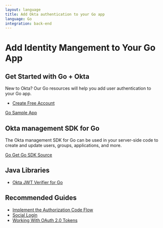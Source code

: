 ```yaml
---
layout: language
title: Add Okta authentication to your Go app
language: Go
integration: back-end
---
```


# <i class='icon-48 docsPage code-go'></i> Add Identity Mangement to Your Go App

## Get Started with Go + Okta

New to Okta? Our Go resources will help you add user authentication to your Go app.

<ul class='language-ctas'>
	<li>
		<a href='https://developer.okta.com/signup/' class='code-button highlighted' data-proofer-ignore>
			<span>Create Free Account</span>
		</a>
	</li>
</ul>

<a href='https://github.com/okta/samples-golang'>
	<span class='fa fa-github'></span> <span>Go Sample App</span>
</a>

## Okta management SDK for Go

The Okta management SDK for Go can be used in your server-side code to create and update users, groups, applications, and more.


<a href='https://github.com/okta/okta-sdk-golang'>
	<span class='fa fa-download'></span> 
	<span>Go Get</span>
</a>

<a href='https://github.com/okta/okta-sdk-golang'>
	<span class='fa fa-github'></span> <span>Go SDK Source</span>
</a>

## Java Libraries

<ul class="language-libraries">
	<li>
		<a href="https://github.com/okta/okta-jwt-verifier-golang">
			<span class='fa fa-github'></span> <span>Okta JWT Verifier for Go</span>
		</a>
	</li>
</ul>

## Recommended Guides

<ul class="language-list">
	<li><a href="https://developer.okta.com/authentication-guide/implementing-authentication/auth-code">Implement the Authorization Code Flow</a></li>
	<li><a href="https://developer.okta.com/authentication-guide/social-login/">Social Login</a></li>
	<li><a href="https://developer.okta.com/authentication-guide/tokens/">Working With OAuth 2.0 Tokens</a></li>
</ul>






